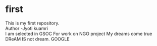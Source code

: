 # first
This is my first repository.
<br>
Author -Jyoti kuamri
<br>
I am selected in GSOC For work on NGO project My dreams come true DReAM IS not dream.
GOOGLE

